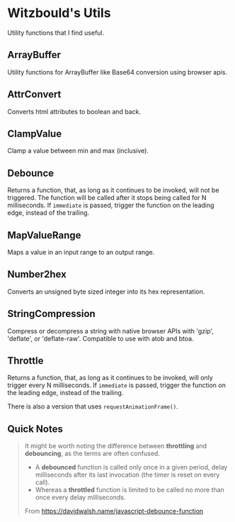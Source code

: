 # Witzbould's Utils

Utility functions that I find useful.

## ArrayBuffer

Utility functions for ArrayBuffer like Base64 conversion using browser apis.

## AttrConvert

Converts html attributes to boolean and back.

## ClampValue

Clamp a value between min and max (inclusive).

## Debounce

Returns a function, that, as long as it continues to be invoked, will not
be triggered. The function will be called after it stops being called for
N milliseconds. If `immediate` is passed, trigger the function on the
leading edge, instead of the trailing.

## MapValueRange

Maps a value in an input range to an output range.

## Number2hex

Converts an unsigned byte sized integer into its hex representation.

## StringCompression

Compress or decompress a string with native browser APIs with 'gzip', 'deflate', or 'deflate-raw'.
Compatible to use with atob and btoa.

## Throttle

Returns a function, that, as long as it continues to be invoked, will only
trigger every N milliseconds. If `immediate` is passed, trigger the
function on the leading edge, instead of the trailing.

There is also a version that uses `requestAnimationFrame()`.



## Quick Notes

> It might be worth noting the difference between **throttling** and **debouncing**, as the terms are often confused.
> 	- A **debounced** function is called only once in a given period, delay milliseconds after its last invocation (the timer is reset on every call).
> 	- Whereas a **throttled** function is limited to be called no more than once every delay milliseconds.
>
> From <https://davidwalsh.name/javascript-debounce-function>
